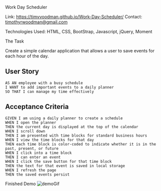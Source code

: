 Work Day Scheduler

Link: https://timvvoodman.github.io/Work-Day-Scheduler/
Contact: timothyrwoodman@gmail.com

Technologies Used: HTML, CSS, BootStrap, Javascript, jQuery, Moment

The Task

Create a simple calendar application that allows a user to save events for each hour of the day.

## User Story

```
AS AN employee with a busy schedule
I WANT to add important events to a daily planner
SO THAT I can manage my time effectively
```

## Acceptance Criteria

```
GIVEN I am using a daily planner to create a schedule
WHEN I open the planner
THEN the current day is displayed at the top of the calendar
WHEN I scroll down
THEN I am presented with time blocks for standard business hours
WHEN I view the time blocks for that day
THEN each time block is color-coded to indicate whether it is in the past, present, or future
WHEN I click into a time block
THEN I can enter an event
WHEN I click the save button for that time block
THEN the text for that event is saved in local storage
WHEN I refresh the page
THEN the saved events persist
```

Finished Demo
![demoGif](https://github.com/timvvoodman/Work-Day-Scheduler/blob/master/Work_Day_Scheduler_Demo.gif)
